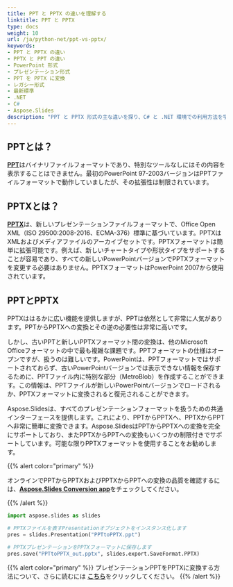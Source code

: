 ```yaml
---
title: PPT と PPTX の違いを理解する
linktitle: PPT と PPTX
type: docs
weight: 10
url: /ja/python-net/ppt-vs-pptx/
keywords:
- PPT と PPTX の違い
- PPTX と PPT の違い
- PowerPoint 形式
- プレゼンテーション形式
- PPT を PPTX に変換
- レガシー形式
- 最新標準
- .NET
- C#
- Aspose.Slides
description: "PPT と PPTX 形式の主な違いを探り、C# と .NET 環境での利用方法を学びます。"
---
```



## **PPTとは？**
[**PPT**](https://docs.fileformat.com/presentation/ppt/)はバイナリファイルフォーマットであり、特別なツールなしにはその内容を表示することはできません。最初のPowerPoint 97-2003バージョンはPPTファイルフォーマットで動作していましたが、その拡張性は制限されています。
## **PPTXとは？**
[**PPTX**](https://docs.fileformat.com/presentation/pptx/)は、新しいプレゼンテーションファイルフォーマットで、Office Open XML（ISO 29500:2008-2016、ECMA-376）標準に基づいています。PPTXはXMLおよびメディアファイルのアーカイブセットです。PPTXフォーマットは簡単に拡張可能です。例えば、新しいチャートタイプや形状タイプをサポートすることが容易であり、すべての新しいPowerPointバージョンでPPTXフォーマットを変更する必要はありません。PPTXフォーマットはPowerPoint 2007から使用されています。

## **PPTとPPTX**
PPTXははるかに広い機能を提供しますが、PPTは依然として非常に人気があります。PPTからPPTXへの変換とその逆の必要性は非常に高いです。

しかし、古いPPTと新しいPPTXフォーマット間の変換は、他のMicrosoft Officeフォーマットの中で最も複雑な課題です。PPTフォーマットの仕様はオープンですが、扱うのは難しいです。PowerPointは、PPTフォーマットではサポートされておらず、古いPowerPointバージョンでは表示できない情報を保存するために、PPTファイル内に特別な部分（MetroBlob）を作成することができます。この情報は、PPTファイルが新しいPowerPointバージョンでロードされるか、PPTXフォーマットに変換されると復元されることができます。

Aspose.Slidesは、すべてのプレゼンテーションフォーマットを扱うための共通インターフェースを提供します。これにより、PPTからPPTXへ、PPTXからPPTへ非常に簡単に変換できます。Aspose.SlidesはPPTからPPTXへの変換を完全にサポートしており、またPPTXからPPTへの変換もいくつかの制限付きでサポートしています。可能な限りPPTXフォーマットを使用することをお勧めします。

{{% alert color="primary" %}} 

オンラインでPPTからPPTXおよびPPTXからPPTへの変換の品質を確認するには、[**Aspose.Slides Conversion app**](https://products.aspose.app/slides/conversion/)をチェックしてください。

{{% /alert %}} 

```py
import aspose.slides as slides

# PPTXファイルを表すPresentationオブジェクトをインスタンス化します
pres = slides.Presentation("PPTtoPPTX.ppt")

# PPTXプレゼンテーションをPPTXフォーマットに保存します
pres.save("PPTtoPPTX_out.pptx", slides.export.SaveFormat.PPTX)
```

{{% alert color="primary" %}} 
プレゼンテーションPPTをPPTXに変換する方法について、さらに読むには [**こちら**](/slides/ja/python-net/convert-ppt-to-pptx/)をクリックしてください。
{{% /alert %}} 